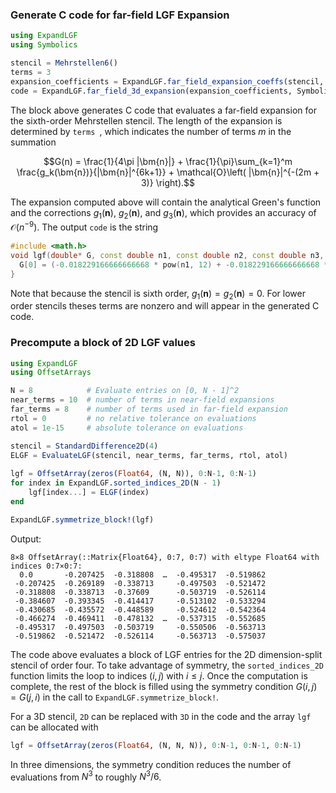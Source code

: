 ### Generate C code for far-field LGF Expansion

```julia
using ExpandLGF
using Symbolics

stencil = Mehrstellen6()
terms = 3
expansion_coefficients = ExpandLGF.far_field_expansion_coeffs(stencil, terms)
code = ExpandLGF.far_field_3d_expansion(expansion_coefficients, Symbolics.CTarget())
```
The block above generates C code that evaluates a far-field expansion for the sixth-order Mehrstellen stencil. The length of the expansion is determined by `terms `, which indicates the number of terms $m$ in the summation
```math
G(n) = \frac{1}{4\pi |\bm{n}|} + \frac{1}{\pi}\sum_{k=1}^m \frac{g_k(\bm{n})}{|\bm{n}|^{6k+1}} + \mathcal{O}\left( |\bm{n}|^{-(2m + 3)} \right).
```
The expansion computed above will contain the analytical Green's function and the corrections $g_1(\bm{n})$, $g_2(\bm{n})$, and $g_3(\bm{n})$, which provides an accuracy of $\mathcal{O}(n^{-9})$. The output `code` is the string
```cpp
#include <math.h>
void lgf(double* G, const double n1, const double n2, const double n3, const double n) {
  G[0] = (-0.018229166666666668 * pow(n1, 12) + -0.018229166666666668 * pow(n2, 12) + -0.018229166666666668 * pow(n3, 12) + -0.5625 * (n1 * n1) * pow(n2, 10) + 8.088541666666666 * pow(n1, 6) * pow(n2, 6) + 3.5 * pow(n1, 4) * pow(n2, 8) + 8.088541666666666 * pow(n1, 6) * pow(n3, 6) + -0.5625 * (n1 * n1) * pow(n3, 10) + 3.5 * pow(n1, 8) * pow(n2, 4) + 3.5 * pow(n1, 8) * pow(n3, 4) + -0.5625 * pow(n1, 10) * (n2 * n2) + 3.5 * pow(n1, 4) * pow(n3, 8) + -0.5625 * pow(n1, 10) * (n3 * n3) + 3.5 * pow(n2, 4) * pow(n3, 8) + 3.5 * pow(n2, 8) * pow(n3, 4) + 8.088541666666666 * pow(n2, 6) * pow(n3, 6) + -0.5625 * pow(n2, 10) * (n3 * n3) + -0.5625 * (n2 * n2) * pow(n3, 10) + -15.875 * pow(n1, 6) * pow(n2, 4) * (n3 * n3) + -9.953125 * pow(n1, 8) * (n2 * n2) * (n3 * n3) + -15.875 * pow(n1, 4) * (n2 * n2) * pow(n3, 6) + -15.875 * pow(n1, 6) * (n2 * n2) * pow(n3, 4) + -33.1640625 * pow(n1, 4) * pow(n2, 4) * pow(n3, 4) + -15.875 * pow(n1, 4) * pow(n2, 6) * (n3 * n3) + -9.953125 * (n1 * n1) * (n2 * n2) * pow(n3, 8) + -15.875 * (n1 * n1) * pow(n2, 6) * pow(n3, 4) + -15.875 * (n1 * n1) * pow(n2, 4) * pow(n3, 6) + -9.953125 * (n1 * n1) * pow(n2, 8) * (n3 * n3)) / (M_PI * pow(n, 19)) + 1 / (12.566370614359172 * n * 1);
}
```
Note that because the stencil is sixth order, $g_1(\bm{n}) = g_2(\bm{n}) = 0$. For lower order stencils theses terms are nonzero and will appear in the generated C code.

### Precompute a block of 2D LGF values
```julia
using ExpandLGF
using OffsetArrays

N = 8            # Evaluate entries on [0, N - 1]^2
near_terms = 10  # number of terms in near-field expansions
far_terms = 8    # number of terms used in far-field expansion
rtol = 0         # no relative tolerance on evaluations
atol = 1e-15     # absolute tolerance on evaluations

stencil = StandardDifference2D(4)
ELGF = EvaluateLGF(stencil, near_terms, far_terms, rtol, atol)
    
lgf = OffsetArray(zeros(Float64, (N, N)), 0:N-1, 0:N-1)
for index in ExpandLGF.sorted_indices_2D(N - 1)
    lgf[index...] = ELGF(index)
end

ExpandLGF.symmetrize_block!(lgf)
```
Output:
```
8×8 OffsetArray(::Matrix{Float64}, 0:7, 0:7) with eltype Float64 with indices 0:7×0:7:
  0.0       -0.207425  -0.318808  …  -0.495317  -0.519862
 -0.207425  -0.269189  -0.338713     -0.497503  -0.521472
 -0.318808  -0.338713  -0.37609      -0.503719  -0.526114
 -0.384607  -0.393345  -0.414417     -0.513102  -0.533294
 -0.430685  -0.435572  -0.448589     -0.524612  -0.542364
 -0.466274  -0.469411  -0.478132  …  -0.537315  -0.552685
 -0.495317  -0.497503  -0.503719     -0.550506  -0.563713
 -0.519862  -0.521472  -0.526114     -0.563713  -0.575037
```

The code above evaluates a block of LGF entries for the 2D dimension-split stencil of order four. To take advantage of symmetry, the `sorted_indices_2D` function limits the loop to indices $(i, j)$ with $i \le j$.
Once the computation is complete, the rest of the block is filled using the symmetry condition $G(i, j) = G(j, i)$ in the call to `ExpandLGF.symmetrize_block!`. 

For a 3D stencil, `2D` can be replaced with `3D` in the code and the array `lgf` can be allocated with
```julia
lgf = OffsetArray(zeros(Float64, (N, N, N)), 0:N-1, 0:N-1, 0:N-1)
```
In three dimensions, the symmetry condition reduces the number of evaluations from $N^3$ to roughly $N^3 / 6$.